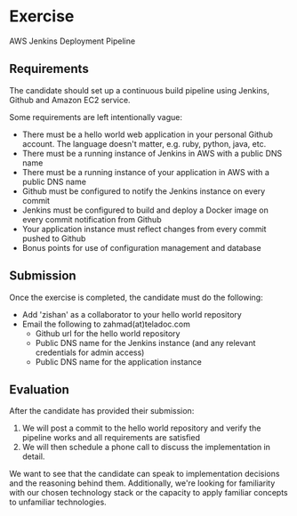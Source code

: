 # Exercise
AWS Jenkins Deployment Pipeline
 
## Requirements
The candidate should set up a continuous build pipeline using Jenkins, Github and Amazon EC2 service. 

Some requirements are left intentionally vague:

 * There must be a hello world web application in your personal Github account. The language doesn't matter, e.g. ruby, python, java, etc.
 * There must be a running instance of Jenkins in AWS with a public DNS name 
 * There must be a running instance of your application in AWS with a public DNS name
 * Github must be configured to notify the Jenkins instance on every commit
 * Jenkins must be configured to build and deploy a Docker image on every commit notification from Github
 * Your application instance must reflect changes from every commit pushed to Github
 * Bonus points for use of configuration management and database

## Submission
Once the exercise is completed, the candidate must do the following:

 * Add 'zishan' as a collaborator to your hello world repository
 * Email the following to zahmad(at)teladoc.com
   * Github url for the hello world repository
   * Public DNS name for the Jenkins instance (and any relevant credentials for admin access)
   * Public DNS name for the application instance

## Evaluation
After the candidate has provided their submission:

 1. We will post a commit to the hello world repository and verify the pipeline works and all requirements are satisfied
 2. We will then schedule a phone call to discuss the implementation in detail. 

We want to see that the candidate can speak to implementation decisions and the reasoning behind them. Additionally, we're looking for familiarity with our chosen technology stack or the capacity to apply familiar concepts to unfamiliar technologies.
